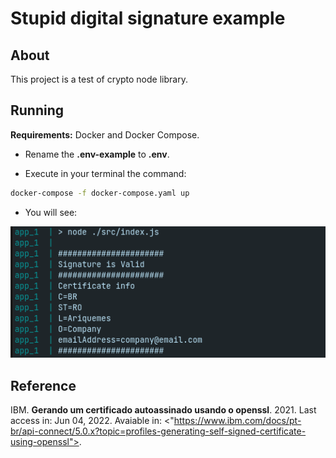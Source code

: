 # Stupid digital signature example
## About
This project is a test of crypto node library.

## Running
__Requirements:__ Docker and Docker Compose.

- Rename the __.env-example__ to __.env__.

- Execute in your terminal the command:
```sh
docker-compose -f docker-compose.yaml up
```
- You will see:

![execute](./docs/img/execute.png)

## Reference
IBM. __Gerando um certificado autoassinado usando o openssl__. 2021. Last access in: Jun 04, 2022. Avaiable in: <"https://www.ibm.com/docs/pt-br/api-connect/5.0.x?topic=profiles-generating-self-signed-certificate-using-openssl">.
